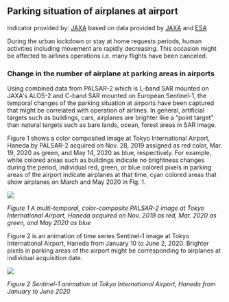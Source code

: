 ## Parking situation of airplanes at airport 

Indicator provided by: [JAXA](https://global.jaxa.jp/) based on data provided by [JAXA](https://global.jaxa.jp/) and [ESA](https://esa.int)

During the urban lockdown or stay at home requests periods, human activities including movement are rapidly decreasing. This occasion might be affected to airlines operations i.e. many flights have been canceled.

### Change in the number of airplane at parking areas in airports 

Using combined data from PALSAR-2 which is L-band SAR mounted on JAXA's ALOS-2 and C-band SAR mounted on European Sentinel-1, the temporal changes of the parking situation at airports have been captured that might be correlated with operation of airlines. In general, artificial targets such as buildings, cars, airplanes are brighter like a “point target” than natural targets such as bare lands, ocean, forest areas in SAR image. 

Figure 1 shows a color composited image at Tokyo International Airport, Haneda by PALSAR-2 acquired on Nov. 28, 2019 assigned as red color, Mar. 19, 2020 as green, and May 14, 2020 as blue, respectively. For example, white colored areas such as buildings indicate no brightness changes during the period, individual red, green, or blue colored pixels in parking areas of the airport indicate airplanes at that time, cyan colored areas that show airplanes on March and May 2020 in Fig. 1. 

![](data/trilateral/JP01-E8_Fig1.png)

*Figure 1 A multi-temporal, color-composite PALSAR-2 image at Tokyo International Airport, Haneda acquired on Nov. 2019 as red, Mar. 2020 as green, and May 2020 as blue*

Figure 2 is an animation of time series Sentinel-1 image at Tokyo International Airport, Haneda from January 10 to June 2, 2020. Brighter pixels in parking areas of the airport might be corresponding to airplanes at individual acquisition date. 


![](data/trilateral/JP01-E13b_Animation.gif)

*Figure 2 Sentinel-1 animation at Tokyo International Airport, Haneda from January to June 2020*
